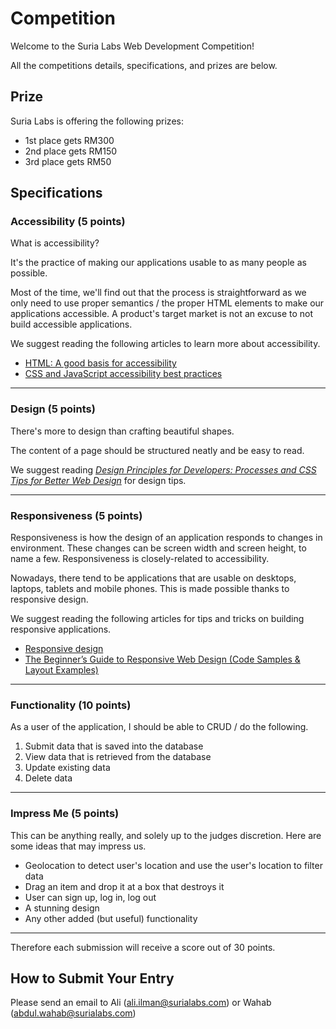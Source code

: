 # Competition
Welcome to the Suria Labs Web Development Competition!

All the competitions details, specifications, and prizes are below.

## Prize
Suria Labs is offering the following prizes:

- 1st place gets RM300
- 2nd place gets RM150
- 3rd place gets RM50

## Specifications

### Accessibility (5 points)
What is accessibility?

It's the practice of making our applications usable to as many people as possible.

Most of the time, we'll find out that the process is straightforward as we only need to use proper semantics / the proper HTML elements to make our applications accessible. A product's target market is not an excuse to not build accessible applications.

We suggest reading the following articles to learn more about accessibility.

- [HTML: A good basis for accessibility](https://developer.mozilla.org/en-US/docs/Learn/Accessibility/HTML)
- [CSS and JavaScript accessibility best practices](https://developer.mozilla.org/en-US/docs/Learn/Accessibility/CSS_and_JavaScript)

---

### Design (5 points)
There's more to design than crafting beautiful shapes.

The content of a page should be structured neatly and be easy to read.

We suggest reading [_Design Principles for Developers: Processes and CSS Tips for Better Web Design_](https://css-tricks.com/design-principles-for-developers-processes-and-css-tips-for-better-web-design/) for design tips.

---

### Responsiveness (5 points)
Responsiveness is how the design of an application responds to changes in environment. These changes can be screen width and screen height, to name a few. Responsiveness is closely-related to accessibility.

Nowadays, there tend to be applications that are usable on desktops, laptops, tablets and mobile phones. This is made possible thanks to responsive design.

We suggest reading the following articles for tips and tricks on building responsive applications.
- [Responsive design](https://developer.mozilla.org/en-US/docs/Learn/CSS/CSS_layout/Responsive_Design)
- [The Beginner’s Guide to Responsive Web Design (Code Samples & Layout Examples)](https://kinsta.com/blog/responsive-web-design/)

---

### Functionality (10 points)
As a user of the application, I should be able to CRUD / do the following.

1. Submit data that is saved into the database
2. View data that is retrieved from the database
3. Update existing data
4. Delete data

---

### Impress Me (5 points)
This can be anything really, and solely up to the judges discretion. Here are some ideas that may impress us.

- Geolocation to detect user's location and use the user's location to filter data
- Drag an item and drop it at a box that destroys it
- User can sign up, log in, log out
- A stunning design
- Any other added (but useful) functionality

---

Therefore each submission will receive a score out of 30 points.

## How to Submit Your Entry
Please send an email to Ali (ali.ilman@surialabs.com) or Wahab (abdul.wahab@surialabs.com)
